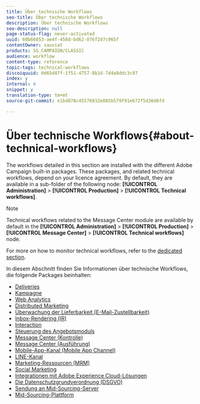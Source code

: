 ```yaml
---
title: Über technische Workflows
seo-title: Über technische Workflows
description: Über technische Workflows
seo-description: null
page-status-flag: never-activated
uuid: 60b66853-ae4f-458d-bd62-076f2d7c965f
contentOwner: sauviat
products: SG_CAMPAIGN/CLASSIC
audience: workflow
content-type: reference
topic-tags: technical-workflows
discoiquuid: 0d65d47f-1f51-4757-8b1d-7d4a8ddc3c97
index: y
internal: n
snippet: y
translation-type: tm+mt
source-git-commit: e1bd878c45576932e085b579f91eb72f5d36d6fd

---
```



# Über technische Workflows{#about-technical-workflows}

The workflows detailed in this section are installed with the different Adobe Campaign built-in packages. These packages, and related technical workflows, depend on your licence agreement. By default, they are available in a sub-folder of the following node: **[!UICONTROL Administration]** > **[!UICONTROL Production]** > **[!UICONTROL Technical workflows]**.

>[!NOTE]
>
>Technical workflows related to the Message Center module are available by default in the **[!UICONTROL Administration]** > **[!UICONTROL Production]** > **[!UICONTROL Message Center]** > **[!UICONTROL Technical workflows]** node.

For more on how to monitor technical workflows, refer to the [dedicated section](../../workflow/using/monitoring-technical-workflows.md).

In diesem Abschnitt finden Sie Informationen über technische Workflows, die folgende Packages beinhalten:

* [Deliveries](../../workflow/using/deliveries.md)
* [Kampagne](../../workflow/using/campaign.md)
* [Web Analytics](../../workflow/using/web-analytics.md)
* [Distributed Marketing](../../workflow/using/distributed-marketing.md)
* [Überwachung der Lieferbarkeit (E-Mail-Zustellbarkeit)](../../workflow/using/email-deliverability.md)
* [Inbox-Rendering (IR)](../../workflow/using/inbox-rendering.md)
* [Interaction](../../workflow/using/interaction.md)
* [Steuerung des Angebotsmoduls](../../workflow/using/control-of-offer-engine.md)
* [Message Center (Kontrolle)](../../workflow/using/message-center--control-.md)
* [Message Center (Ausführung)](../../workflow/using/message-center--execution-.md)
* [Mobile-App-Kanal (Mobile App Channel)](../../workflow/using/mobile-app-channel.md)
* [LINE-Kanal](../../workflow/using/line-channel.md)
* [Marketing-Ressourcen (MRM)](../../workflow/using/marketing-resources--mrm-.md)
* [Social Marketing](../../workflow/using/social-marketing.md)
* [Integrationen mit Adobe Experience Cloud-Lösungen](../../workflow/using/integrations-with-adobe-experience-cloud-solutions.md)
* [Die Datenschutzgrundverordnung (DSGVO)](../../workflow/using/general-data-protection-regulation--gdpr-.md)
* [Sendung an Mid-Sourcing-Server](../../workflow/using/transfer-to-mid-sourcing.md)
* [Mid-Sourcing-Plattform](../../workflow/using/mid-sourcing-platform.md)
